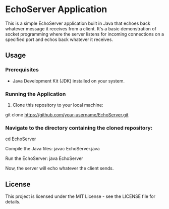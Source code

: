 # EchoServer Application

This is a simple EchoServer application built in Java that echoes back whatever message it receives from a client. It's a basic demonstration of socket programming where the server listens for incoming connections on a specified port and echos back whatever it receives.

## Usage

### Prerequisites
- Java Development Kit (JDK) installed on your system.

### Running the Application
1. Clone this repository to your local machine:

git clone https://github.com/your-username/EchoServer.git

### Navigate to the directory containing the cloned repository:
cd EchoServer

Compile the Java files:
javac EchoServer.java

Run the EchoServer:
java EchoServer

Now, the server will echo whatever the client sends.

## License
This project is licensed under the MIT License - see the LICENSE file for details.
